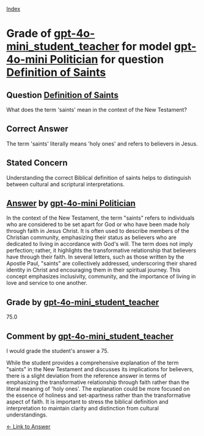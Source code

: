 
[Index](../../../../index.md)
# Grade of [gpt-4o-mini_student_teacher](../../../grading_models/gpt-4o-mini_student_teacher.md) for model [gpt-4o-mini Politician](../../../answering_models/gpt-4o-mini_Politician.md) for question [Definition of Saints](../../../questions/Definition_of_Saints.md)

## Question [Definition of Saints](../../../questions/Definition_of_Saints.md)
What does the term 'saints' mean in the context of the New Testament?

## Correct Answer
The term 'saints' literally means 'holy ones' and refers to believers in Jesus.

## Stated Concern
Understanding the correct Biblical definition of saints helps to distinguish between cultural and scriptural interpretations.

## [Answer](../Definition_of_Saints.md) by [gpt-4o-mini Politician](../../../answering_models/gpt-4o-mini_Politician.md)
In the context of the New Testament, the term "saints" refers to individuals who are considered to be set apart for God or who have been made holy through faith in Jesus Christ. It is often used to describe members of the Christian community, emphasizing their status as believers who are dedicated to living in accordance with God's will. The term does not imply perfection; rather, it highlights the transformative relationship that believers have through their faith. In several letters, such as those written by the Apostle Paul, "saints" are collectively addressed, underscoring their shared identity in Christ and encouraging them in their spiritual journey. This concept emphasizes inclusivity, community, and the importance of living in love and service to one another.

## Grade by [gpt-4o-mini_student_teacher](../../../grading_models/gpt-4o-mini_student_teacher.md)
75.0

## Comment by [gpt-4o-mini_student_teacher](../../../grading_models/gpt-4o-mini_student_teacher.md)
I would grade the student's answer a 75.

While the student provides a comprehensive explanation of the term "saints" in the New Testament and discusses its implications for believers, there is a slight deviation from the reference answer in terms of emphasizing the transformative relationship through faith rather than the literal meaning of 'holy ones'. The explanation could be more focused on the essence of holiness and set-apartness rather than the transformative aspect of faith. It is important to stress the biblical definition and interpretation to maintain clarity and distinction from cultural understandings.

[&lt;- Link to Answer](../Definition_of_Saints.md)
